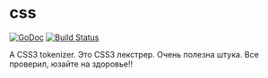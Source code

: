 css
===
[![GoDoc](https://godoc.org/github.com/gorilla/css?status.svg)](https://godoc.org/github.com/gorilla/css) [![Build Status](https://travis-ci.org/gorilla/css.png?branch=master)](https://travis-ci.org/gorilla/css)

A CSS3 tokenizer.
Это CSS3 лекстрер. Очень полезна штука. Все проверил, юзайте на здоровье!!